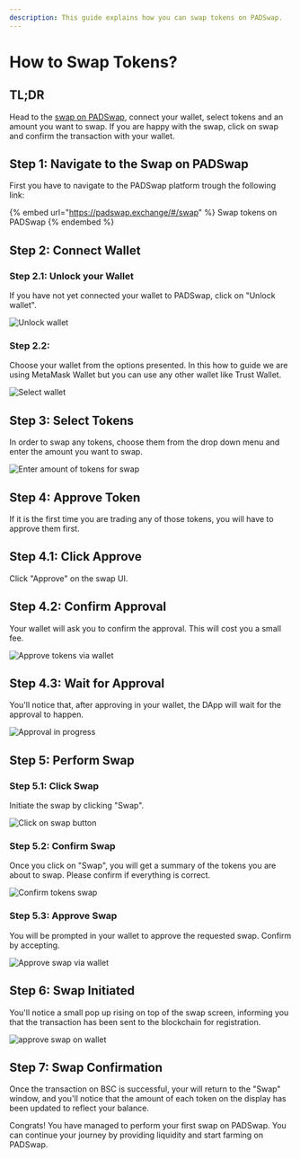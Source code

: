 ```yaml
---
description: This guide explains how you can swap tokens on PADSwap.
---
```


# How to Swap Tokens?

## TL;DR

Head to the [swap on PADSwap](https://padswap.exchange/#/swap), connect your wallet, select tokens and an amount you want to swap. If you are happy with the swap, click on swap and confirm the transaction with your wallet.

## Step 1: Navigate to the Swap on PADSwap

First you have to navigate to the PADSwap platform trough the following link:

{% embed url="https://padswap.exchange/#/swap" %}
Swap tokens on PADSwap
{% endembed %}

## Step 2: Connect Wallet

### Step 2.1: Unlock your Wallet

If you have not yet connected your wallet to PADSwap, click on "Unlock wallet".

![Unlock wallet](https://github.com/ToadNetwork/Docs/blob/main/docs/\_media/howtos/SwappingOnPadswap01\_connectWallet.png?raw=true)

### Step 2.2: 

Choose your wallet from the options presented. In this how to guide we are using MetaMask Wallet but you can use any other wallet like Trust Wallet.

![Select wallet](https://github.com/ToadNetwork/Docs/blob/main/docs/\_media/howtos/SwappingOnPadswap02\_chooseWallet.png?raw=true)

## Step 3: Select Tokens

In order to swap any tokens, choose them from the drop down menu and enter the amount you want to swap.

![Enter amount of tokens for swap](https://github.com/ToadNetwork/Docs/blob/main/docs/\_media/howtos/SwappingOnPadswap02\_selectTokensToSwap.png?raw=true)

## Step 4: Approve Token

If it is the first time you are trading any of those tokens, you will have to approve them first.

## Step 4.1: Click Approve

Click "Approve" on the swap UI.

## Step 4.2: Confirm Approval

Your wallet will ask you to confirm the approval. This will cost you a small fee.

![Approve tokens via wallet](https://github.com/ToadNetwork/Docs/blob/main/docs/\_media/howtos/SwappingOnPadswap04\_approveSpendOfTokens.png?raw=true)

## Step 4.3: Wait for Approval

You'll notice that, after approving in your wallet, the DApp will wait for the approval to happen.

![Approval in progress](https://github.com/ToadNetwork/Docs/blob/main/docs/\_media/howtos/SwappingOnPadswap05\_approvalOnCourse.png?raw=true)

## Step 5: Perform Swap

### Step 5.1: Click Swap

Initiate the swap by clicking "Swap".

![Click on swap button](https://github.com/ToadNetwork/Docs/blob/main/docs/\_media/howtos/SwappingOnPadswap06\_chooseSwapToken.png?raw=true)

### Step 5.2: Confirm Swap

Once you click on "Swap", you will get a summary of the tokens you are about to swap.
Please confirm if everything is correct.

![Confirm tokens swap](https://github.com/ToadNetwork/Docs/blob/main/docs/\_media/howtos/SwappingOnPadswap07\_CheckSwapDetails.png?raw=true)

### Step 5.3: Approve Swap

You will be prompted in your wallet to approve the requested swap. Confirm by accepting.

![Approve swap via wallet](https://github.com/ToadNetwork/Docs/blob/main/docs/\_media/howtos/SwappingOnPadswap08\_confirmSwapOnWallet.png?raw=true)

## Step 6: Swap Initiated

You'll notice a small pop up rising on top of the swap screen, informing you that the transaction has been sent to the blockchain for registration.

![approve swap on wallet](https://github.com/ToadNetwork/Docs/blob/main/docs/\_media/howtos/SwappingOnPadswap09\_swapConfirmation.png?raw=true)

## Step 7: Swap Confirmation

Once the transaction on BSC is successful, your will return to the "Swap" window, and you'll notice that the amount of each token on the display has been updated to reflect your balance.

Congrats! You have managed to perform your first swap on PADSwap. You can continue your journey by providing liquidity and start farming on PADSwap.
